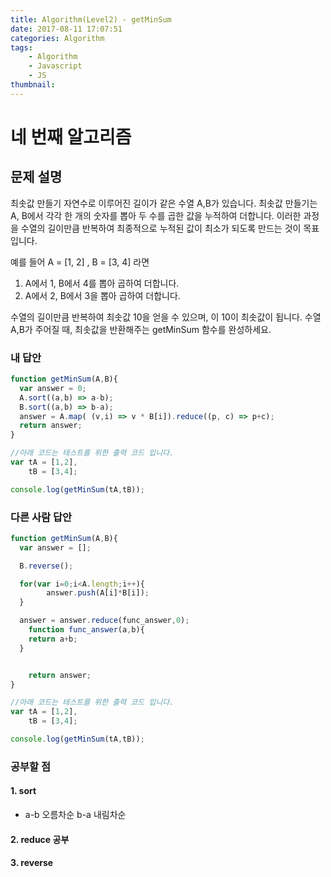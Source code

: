 ```yaml
---
title: Algorithm(Level2) - getMinSum
date: 2017-08-11 17:07:51
categories: Algorithm
tags:
    - Algorithm
    - Javascript
    - JS
thumbnail:
---
```


# 네 번째 알고리즘

## 문제 설명

최솟값 만들기
자연수로 이루어진 길이가 같은 수열 A,B가 있습니다. 최솟값 만들기는 A, B에서 각각 한 개의 숫자를 뽑아 두 수를 곱한 값을 누적하여 더합니다. 이러한 과정을 수열의 길이만큼 반복하여 최종적으로 누적된 값이 최소가 되도록 만드는 것이 목표입니다.

예를 들어 A = [1, 2] , B = [3, 4] 라면
1. A에서 1, B에서 4를 뽑아 곱하여 더합니다.
2. A에서 2, B에서 3을 뽑아 곱하여 더합니다.

수열의 길이만큼 반복하여 최솟값 10을 얻을 수 있으며, 이 10이 최솟값이 됩니다.
수열 A,B가 주어질 때, 최솟값을 반환해주는 getMinSum 함수를 완성하세요.

### 내 답안

``` js
function getMinSum(A,B){
  var answer = 0;
  A.sort((a,b) => a-b);
  B.sort((a,b) => b-a);
  answer = A.map( (v,i) => v * B[i]).reduce((p, c) => p+c);
  return answer;
}

//아래 코드는 테스트를 위한 출력 코드 입니다.
var tA = [1,2],
    tB = [3,4];

console.log(getMinSum(tA,tB));
```

### 다른 사람 답안

``` js
function getMinSum(A,B){
  var answer = [];

  B.reverse();

  for(var i=0;i<A.length;i++){
        answer.push(A[i]*B[i]);
  }

  answer = answer.reduce(func_answer,0);
    function func_answer(a,b){
    return a+b;
  }


    return answer;
}

//아래 코드는 테스트를 위한 출력 코드 입니다.
var tA = [1,2],
    tB = [3,4];

console.log(getMinSum(tA,tB));
```

### 공부할 점

#### 1. sort
  - a-b 오름차순 b-a 내림차순

#### 2. reduce 공부

#### 3. reverse
